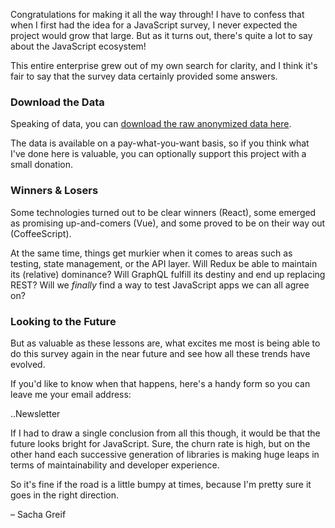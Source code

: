 Congratulations for making it all the way through! I have to confess that when I first had the idea for a JavaScript survey, I never expected the project would grow that large. But as it turns out, there's quite a lot to say about the JavaScript ecosystem!

This entire enterprise grew out of my own search for clarity, and I think it's fair to say that the survey data certainly provided some answers. 

### Download the Data

Speaking of data, you can [download the raw anonymized data here](https://gumroad.com/l/hLWTB). 

The data is available on a pay-what-you-want basis, so if you think what I've done here is valuable, you can optionally support this project with a small donation.

### Winners & Losers

Some technologies turned out to be clear winners (React), some emerged as promising up-and-comers (Vue), and some proved to be on their way out (CoffeeScript).

At the same time, things get murkier when it comes to areas such as testing, state management, or the API layer. Will Redux be able to maintain its (relative) dominance? Will GraphQL fulfill its destiny and end up replacing REST? Will we *finally* find a way to test JavaScript apps we can all agree on?

### Looking to the Future

But as valuable as these lessons are, what excites me most is being able to do this survey again in the near future and see how all these trends have evolved. 

If you'd like to know when that happens, here's a handy form so you can leave me your email address:

..Newsletter

If I had to draw a single conclusion from all this though, it would be that the future looks bright for JavaScript. Sure, the churn rate is high, but on the other hand each successive generation of libraries is making huge leaps in terms of maintainability and developer experience.

So it's fine if the road is a little bumpy at times, because I'm pretty sure it goes in the right direction. 

– Sacha Greif